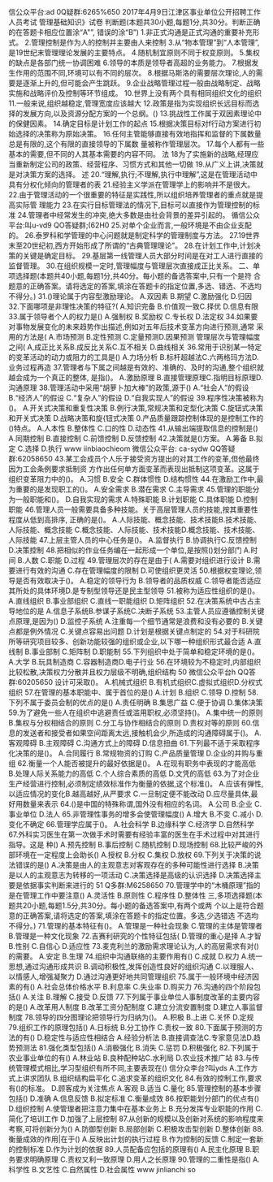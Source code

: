 信公众平台:ad
0Q疑群:6265%650
2017年4月9日江津区事业单位公开招聘工作人员考试
管理基础知识》试卷
判断题(本题共30小题,每题1分,共30分。判断正确的在答题卡相应位置涂“A"”,
错误的涂“B”)
1.非正式沟通是正式沟通的重要补充形式。
2.管理控制是作为人的控制并主要由人来控制
3.从“物本管理”到“人本管理”,是19世纪末管理理论发展的主要特点。
4.随机制宜原则不同于权变原则。
5.集权的缺点是各部门统一协调困难
6.领导的本质是领导者高超的业务能力。
7.根据发生作用的范围不同,环境可以有不同的层次。
8.根据马斯洛的需要层次理论,人的需要是逐渐上升的,但可能会产生跳跃。
9.企业战略管理过程一般由战略制定、战略实施和战略评价及控制等环节组成。
10.世界上没有两个具有相同组织文化的组织
11.一般来说,组织越稳定,管理宽度应该越大
12.政策是指为实现组织长远目标而选择的发展方向,以及资源分配方案的一个总纲。()
13.挑战性工作属于双因素理论中的保健因素。
14.确定目标是计划工作的起点
15.根据决策目标对f行动方案进行初始选择的决策称为原始决策。
16.任何主管能够直接有效地指挥和监督的下属数量总是有限的,这个有限的直接领导的下属数
量被称作管理层次。
17.每个人都有一些基本的需要,但不同的人其基本需要的内容不同。
法
18为了实施新的战略,经理应当重新制定公司的政策、经营程序、习惯方式和其他一切做
19.从广义上讲,决策就是对决策方案的选择。
述
20.“理解,执行;不理解,执行中理解”,这是在管理活动中具有分权化倾向的管理者的表
21.经验主义学派在管理学上的影响并不是很大。
22.由于管理活动的一个很重要的特征是实践性,所以组织培养管理者的重点就是提高实际管
理能力
23.在实行目标管理法的情况下,目标可以直接作为管理控制的标准
24.管理者中经常发生的冲突,绝大多数是由社会背景的差异引起的。
循信公众平台:叫u-vd9
QO答疑群;(62H0
25.对单个企业而言,一般环境是不由企业支配的。
26.泰罗科和学管理的中心问题就是制定科学的管理制度与方法。
27.19世界末至20世纪初,西方开始形成了所谓的“古典管理理论”。
28.在计划工作中,计划决策的关键是确定目标。
29.基层第一线管理人员大部分时间是在对工人进行直接的监督管理。
30.在组织规模一定时,管理幅度与管理层次直接成正比关系。
二、单项选择题(本题共40小题,每题1分,共40分。每小题的备选答案中,只有一个是符
合题意的正确答案。请将选定的答案,填涂在答题卡的指定位置,多选、错选、不选均不得分。)
31.()理论属于内容型激励理论。
A.双因素
B.期望
C.激励强化
D.归因
32.下面哪项是非理性决策的特征?(
A.知识完备
B.价值观一致C.择优
D.信息有限
33.属于领导者个人的权力是()
A.强制权
B.奖励权
C.专长权
D.法定权
34.如果要对事物发展变化的未来趋势作出描述,例如对五年后技术变革方向进行预测,通常
采用的方法是(
A.市场预测
B.定性预测
C.定量预测D.因果预测
管理层次与管理幅度之间(
A,成正比关系B.成反比关系C.互不相关
D.曲线相关
36.常用于识别某一特定的变革活动的动力或阻力的工具是()
A.力场分析
B.标杆超越法C.六两格玛方法D.业务过程再造
37.管理者与下属之间越是有效的、准确的、及时的沟通,整个组织就越会成为一个真正的整体,
是指()。
A.激励原理
B.直接管理原理C.指明目标原理D.沟通原理
38.管理活动中采用“胡萝卜加大棒”的政策,源于()
A.“社会人”的假设
B.“经济人”的假设
C.“复杂人”的假设
D.“自我实现人”的假设
39.程序性决策被称为()。
A.开关式决策和重复性决策
B.例行决策,常规决策和定型化决策
C.旋钮式决策和开关式决策
D.战略决策和旋{钮式决策
0.产品质量跟踪控制体现的是控制工作的()特点。
A.人本性
B.整体性
C.口的性
D.动态性
41.从输出端提取信息的控制是()
A.同期控制
B.直接控制
C.前馈控制
D.反馈控制
42.决策就是()方案。
A.筹备
B.拟定
C.选择
D.执行
www iinbiaochieom
微信公众平台: ca-sydw
QQ答疑群:62058650
43.某工会成员个人乐于接受资方提出的对其工作的变革,但他最终因为工会条例要求抵制资
方作出任何单方面变革而表现出抵制这项变革。这属于组织变革阻力中的()。
A.习惯
B.安全
C.群体惯性
D.结构惯性
44.在激励工作中,最为重要的是发现职工的()。
A.安全需求
B.潜在需求
C.主导需求
45.管理的职能分为一般职能和()。
D.自我实现的需求
A.特殊职能
B.计划职能
C.具体职能
D.控制职能
46.管理人员一般需要具备多种技能。关于高层管理人员的技能,按其重要性程度从低到高排序,
正确的是()。
A.人际技能、概念技能、技术技能B.技术技能、人际技能、概念技能
C.概念技能、人际技能、技术技能D.概念技能、技术技能、人际技能
47.上层主管人员的中心任务是()。
A.监督执行
B.协调执行C.反馈控制
D.决策控制
48.把相似的作业任务编在一起形成一个单位,是按照()划分部门
A.时间
B.人数
C.职能
D.过程
49.管理层次的存在是由于(
A.需要对组织进行设计
B.需要进行有效的沟通
C.存在管理幅度的限制
D.可使组织更灵活
50.根据权变理论,领导是否有效取决于()。
A.稳定的领导行为
B.领导者的品质权威
C.领导者能否适应其所处的具体环境D.是专制型领导还是民主型领导
51.被称为适应性组织的是()。
A.直线组织
B.事业部组织
C.直线一职能组织
D.矩阵组织
52.在决策系统中古占主导地位的是
A.信息子系统B.参谋子系统C.决断子系统
53.主管人员应遵循控制关键点原理,是因为()
D.监控子系统
A.注重每一个细节通常是浪费和没有必要的
B.关键点都是例外情况
C.关键点容易出问题
D.计划是根据关键点制定的
54.对于科研院所等研究项目较多、创新功能较强的组织或企业,以下哪一种组织形式最合适
A.直线制
B.事业部制
C.矩阵制
D.职能制
55.下列组织中处于简单和稳定环境的是()。
A.大学
B.玩具制造商
C.容器制造商D.电子行业
56.在环境较为不稳定时,内部组织比较松散,决策权力分散并且权力层级不明确,组织结构
50
微信公众平台h
QQ答群:60205650
设计可采取()。
A.机械式组织
B.有机式组织C.虚拟式组织D.分权式组织
57.在管理的基本职能中、属于首位的是()
A.计划
B.组织
C.领导
D.控制
58.下列不属于委员会制的优点的是()
A.责任明确
B.集思广益
C.便于协调
D.集体决策
59.为了避免一些人在组织中逃避责任或滥用职权,必须坚持()。
A.集中统一的原则
B.集权与分权相结合的原则
C.分工与协作相结合的原则
D.责权对等的原则
60.信息的发送者和接受者如果空间距离太远,接触机会少,所造成的沟通障碍属于()。
A.客观障碍
B.主观障碍
C.沟通方式上的障碍
D.信息扭曲
61.下列最不适于采取程序化决策的是()。
A.合同履行
B.常规物资的订购
C.产品质量管理
D.企业的并购与重组
62.衡量一个人能否被提升的最好依据是()。
A.在现有职务中表现的才能高低
B.处理人际关系能力的高低
C.个人综合素质的高低
D.文凭的高低
63.为了对企业生产经营进行控制,必须制定绩效标准作为衡量的依据,这个标准()。
A.应该有弹性,以适应情况的变化B.越高越好,从严要求
C.一旦制定便不能改动
D.应尽量具体,最好用数量来表示
64.()是中国的特殊称谓,国外没有相应的名词。
A.公司
B.企业
C.事业单位
D.法人
65.非管理性事务的增多会使管理幅度()
A.增大
B.不变
C.减小
D.变化不确定
66.管理学应属于()。
A.社会科学
B.边缘科学
C.经济学
D.自然科学
67.外科实习医生在第一次做手术时需要有经验丰富的医生在手术过程中对其进行指导。这是
种()
A.预先控制
B.事后控制
C.随机控制
D.现场控制
68.比较严峻的外部环境在一定程度上会助长()
A.授权
B.分权
C.集权
D.放权
69.下列关于决策的说法错误的是()
A.决策是由人的主观意志对客观存在的多种可能性进行选择
B.决策是以人的主观意志为转移的一项活动
C.决策选择是高级的认识选择
D.决策选择主要是依据事实判断来进行的
51
Q多群:M6258650
70.管理学中的“木桶原理”指的是在管理工作中要注意()
A.灵活性
B.原则性
C.程序性
D.整体性
三,多项选择题(本题共20小题,每题1.5分,共30分。每小题的备选答案中,有两个或两
个以上是符合题意的正确答案,请将选定的答案,填涂在答题卡的指定位置。多选,少选错选
不选均不得分。)
71.管理的基本特征有()。
A.管理是一种社会现象
C.管理的主体是管理者
B.管理是一种文化现象
72.吉赛利研究的个性特征包括(
D.管理的重心是择
A.才智
B.性别
C.自信心
D.适应性
73.麦克利兰的激励需求理论认为,人的高层需求有对()的需要。
A.安定
B.生理
74.组织中沟通联络的主要作用有()
C.成就
D.权力
A.统一思想,通过沟通形成共识
B.调动积极性,发挥创造性良好的组织沟通
C.以理服人、以情感人,增强凝聚力
D.通过沟通更好地共同管理组织
75.属于一般环境中经济因素的有()
A.社会总体价格水平
B.利息率
C.失业率
D.购买力
76.沟通的四个阶段包括()
A.关注
B.理解
C.接受
D.反馈
77.下列属于事业单位人事制度改革的主要内容的是()
A.改革用人制度
B.改革工资分配制度
C.建立分流安置制度
D.建立人事监督制度
78.领导的四分图理论把领导行为归纳为()。
A.积极
B.上进
C.关怀
D.定规
79.组织工作的原理包括()
A.日标统
B.分工协作
C.责权一致
80.下面属于预测的方法的有()
D.稳定性与适应性相结合
A.经验分析法
B.直接调查法C.专家意见法D.趋势预测法
81.强化类型包括()
A.消极强化
B.消失
C.惩罚
D.积极强化
82.下列属于农业事业单位的有()
A.林业站
B.良种配种站C.水利局
D.农业技术推广站
83.与传统管理模式相比,学习型组织有所不同,主要表现在()
信分众李台?叫yds
A.工作方式上讲求团队
B.组织结构扁平化
C.追求变革的组织文化
84.有效的控制工作,要求有()的标准。
D.顾客成为关注焦点
A.客观
B.适当
C.量化
85.管理控制的基本步骤包括()
D.准确
A.信息反馈
B.拟定标准
C.衡量成效
86.按职能划分部门的优点有()
D.组织控制
A.使管理者把注意力集中在基本业务上
B.充分发挥专业职能的作用
C.简化了培训工作
D.加强了上层控制
87.从创新的规模以及创新对系统的影响程度来考察,可将创新分为()
A.防御型创新
B.局部创新
C.积极攻击型创新
D.整体创新
88.衡量成效的作用|在于()
A.反映出计划的执行过程
B.作为控制的反馈
C.制定一套新的控制标准
D.作为计划的依据
89.人员配备应包括的原理有()
A.民主化原理
B.职务要求明确原理
C.责权又利一致原理
D.用人之长原理
90.管理的二重性是指()
A.科学性
B.文艺性
C.自然属性
D.社会属性
www jinlianchi so